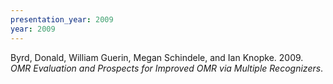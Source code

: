 ```yaml
---
presentation_year: 2009
year: 2009
---
```


Byrd, Donald, William Guerin, Megan Schindele, and Ian Knopke. 2009. <i>OMR Evaluation and Prospects for Improved OMR via Multiple Recognizers</i>.
